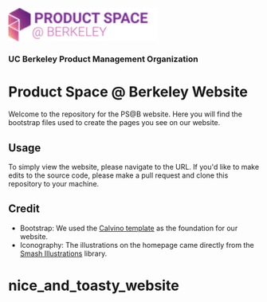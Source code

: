 <img src="https://github.com/calproductspace/website/blob/main/assets/img/logo/logo.png" width=300>

### UC Berkeley Product Management Organization

# Product Space @ Berkeley Website
Welcome to the repository for the PS@B website. Here you will find the bootstrap files used to create the pages you see on our website. 

## Usage
To simply view the website, please navigate to the URL. If you'd like to make edits to the source code, please make a pull request and clone this repository to your machine.

## Credit

- Bootstrap: We used the [Calvino template](https://colorlib.com/wp/template/calvino/) as the foundation for our website. 
- Iconography: The illustrations on the homepage came directly from the [Smash Illustrations](https://usesmash.com/) library.
# nice_and_toasty_website
